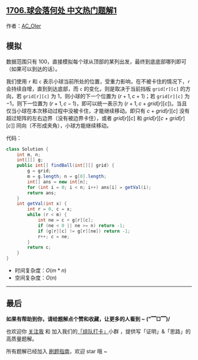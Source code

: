 ## [1706.球会落何处 中文热门题解1](https://leetcode.cn/problems/where-will-the-ball-fall/solutions/100000/gong-shui-san-xie-jian-dan-mo-ni-ti-by-a-jz6f)

作者：[AC_OIer](https://leetcode.cn/u/AC_OIer)
## 模拟

数据范围只有 $100$，直接模拟每个球从顶部的某列出发，最终到底底部哪列即可（如果可以到达的话）。

我们使用 `r` 和 `c` 表示小球当前所处的位置，受重力影响，在不被卡住的情况下，`r` 会持续自增，直到到达底部，而 `c` 的变化，则是取决于当前挡板 `grid[r][c]` 的方向，若 `grid[r][c]` 为 $1$，则小球的下一个位置为 $(r + 1, c + 1)$；若 `grid[r][c]` 为 $-1$，则下一位置为 $(r + 1, c - 1)$，即可以统一表示为 $(r + 1, c + grid[r][c])$。当且仅当小球在本次移动过程中没被卡住，才能继续移动。即只有 $c + grid[r][c]$ 没有超过矩阵的左右边界（没有被边界卡住），或者 $grid[r][c]$ 和 $grid[r][c + grid[r][c]]$ 同向（不形成夹角），小球方能继续移动。

代码：
```Java []
class Solution {
    int m, n;
    int[][] g;
    public int[] findBall(int[][] grid) {
        g = grid;
        m = g.length; n = g[0].length;
        int[] ans = new int[n];
        for (int i = 0; i < n; i++) ans[i] = getVal(i);
        return ans;
    }
    int getVal(int x) {
        int r = 0, c = x;
        while (r < m) {
            int ne = c + g[r][c];
            if (ne < 0 || ne >= n) return -1;
            if (g[r][c] != g[r][ne]) return -1;
            r++; c = ne;
        }
        return c;
    }
}
```
* 时间复杂度：$O(m * n)$
* 空间复杂度：$O(n)$

---

## 最后

**如果有帮助到你，请给题解点个赞和收藏，让更多的人看到 ~ ("▔□▔)/**

也欢迎你 [关注我](https://acoier.com/oimg/gzh-qrcode.webp) 和 加入我们的[「组队打卡」](https://leetcode-cn.com/u/ac_oier/)小群 ，提供写「证明」&「思路」的高质量题解。

所有题解已经加入 [刷题指南](https://github.com/SharingSource/LogicStack-LeetCode/wiki)，欢迎 star 哦 ~